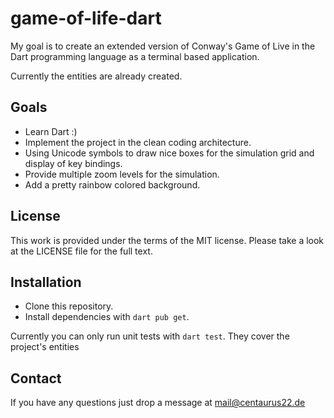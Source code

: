 # game-of-life-dart

My goal is to create an extended version of Conway's Game of Live in the Dart programming language as a terminal based application.

Currently the entities are already created.

## Goals
* Learn Dart :)
* Implement the project in the clean coding architecture.
* Using Unicode symbols to draw nice boxes for the simulation grid and display of key bindings.
* Provide multiple zoom levels for the simulation.
* Add a pretty rainbow colored background.

## License

This work is provided under the terms of the MIT license. Please take a look at the LICENSE file for the full text.

## Installation

* Clone this repository.
* Install dependencies with `dart pub get`.

Currently you can only run unit tests with `dart test`.
They cover the project's entities

## Contact

If you have any questions just drop a message at mail@centaurus22.de